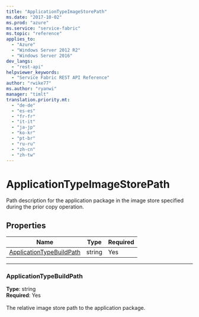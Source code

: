 ```yaml
---
title: "ApplicationTypeImageStorePath"
ms.date: "2017-10-02"
ms.prod: "azure"
ms.service: "service-fabric"
ms.topic: "reference"
applies_to: 
  - "Azure"
  - "Windows Server 2012 R2"
  - "Windows Server 2016"
dev_langs: 
  - "rest-api"
helpviewer_keywords: 
  - "Service Fabric REST API Reference"
author: "rwike77"
ms.author: "ryanwi"
manager: "timlt"
translation.priority.mt: 
  - "de-de"
  - "es-es"
  - "fr-fr"
  - "it-it"
  - "ja-jp"
  - "ko-kr"
  - "pt-br"
  - "ru-ru"
  - "zh-cn"
  - "zh-tw"
---
```

# ApplicationTypeImageStorePath

Path description for the application package in the image store specified during the prior copy operation.

## Properties
| Name | Type | Required |
| --- | --- | --- |
| [ApplicationTypeBuildPath](#applicationtypebuildpath) | string | Yes |

____
### ApplicationTypeBuildPath
__Type__: string <br/>
__Required__: Yes<br/>
<br/>
The relative image store path to the application package.
